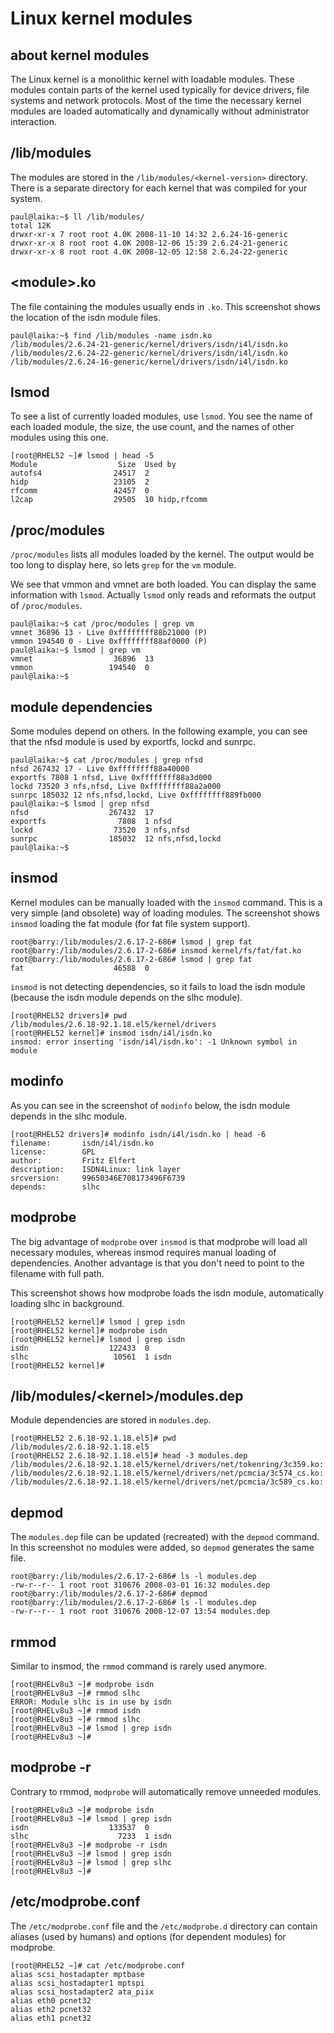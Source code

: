 # Linux kernel modules

## about kernel modules

The Linux kernel is a monolithic kernel with loadable modules. These
modules contain parts of the kernel used typically for device drivers,
file systems and network protocols. Most of the time the necessary
kernel modules are loaded automatically and dynamically without
administrator interaction.

## /lib/modules

The modules are stored in the
`/lib/modules/<kernel-version>` directory. There is a
separate directory for each kernel that was compiled for your system.

    paul@laika:~$ ll /lib/modules/
    total 12K
    drwxr-xr-x 7 root root 4.0K 2008-11-10 14:32 2.6.24-16-generic
    drwxr-xr-x 8 root root 4.0K 2008-12-06 15:39 2.6.24-21-generic
    drwxr-xr-x 8 root root 4.0K 2008-12-05 12:58 2.6.24-22-generic

## \<module\>.ko

The file containing the modules usually ends in `.ko`. This screenshot
shows the location of the isdn module files.

    paul@laika:~$ find /lib/modules -name isdn.ko
    /lib/modules/2.6.24-21-generic/kernel/drivers/isdn/i4l/isdn.ko
    /lib/modules/2.6.24-22-generic/kernel/drivers/isdn/i4l/isdn.ko
    /lib/modules/2.6.24-16-generic/kernel/drivers/isdn/i4l/isdn.ko

## lsmod

To see a list of currently loaded modules, use `lsmod`.
You see the name of each loaded module, the size, the use count, and the
names of other modules using this one.

    [root@RHEL52 ~]# lsmod | head -5
    Module                  Size  Used by
    autofs4                24517  2 
    hidp                   23105  2 
    rfcomm                 42457  0 
    l2cap                  29505  10 hidp,rfcomm

## /proc/modules

`/proc/modules` lists all modules loaded by the kernel.
The output would be too long to display here, so lets
`grep` for the `vm` module.

We see that vmmon and vmnet are both loaded. You can display the same
information with `lsmod`. Actually `lsmod` only reads and
reformats the output of `/proc/modules`.

    paul@laika:~$ cat /proc/modules | grep vm
    vmnet 36896 13 - Live 0xffffffff88b21000 (P)
    vmmon 194540 0 - Live 0xffffffff88af0000 (P)
    paul@laika:~$ lsmod | grep vm
    vmnet                  36896  13 
    vmmon                 194540  0 
    paul@laika:~$

## module dependencies

Some modules depend on others. In the following example, you can see
that the nfsd module is used by exportfs, lockd and sunrpc.

    paul@laika:~$ cat /proc/modules | grep nfsd
    nfsd 267432 17 - Live 0xffffffff88a40000
    exportfs 7808 1 nfsd, Live 0xffffffff88a3d000
    lockd 73520 3 nfs,nfsd, Live 0xffffffff88a2a000
    sunrpc 185032 12 nfs,nfsd,lockd, Live 0xffffffff889fb000
    paul@laika:~$ lsmod | grep nfsd
    nfsd                  267432  17 
    exportfs                7808  1 nfsd
    lockd                  73520  3 nfs,nfsd
    sunrpc                185032  12 nfs,nfsd,lockd
    paul@laika:~$

## insmod

Kernel modules can be manually loaded with the `insmod`
command. This is a very simple (and obsolete) way of loading modules.
The screenshot shows `insmod` loading the fat module (for fat file
system support).

    root@barry:/lib/modules/2.6.17-2-686# lsmod | grep fat
    root@barry:/lib/modules/2.6.17-2-686# insmod kernel/fs/fat/fat.ko 
    root@barry:/lib/modules/2.6.17-2-686# lsmod | grep fat
    fat                    46588  0

`insmod` is not detecting dependencies, so it fails to load the isdn
module (because the isdn module depends on the slhc module).

    [root@RHEL52 drivers]# pwd
    /lib/modules/2.6.18-92.1.18.el5/kernel/drivers
    [root@RHEL52 kernel]# insmod isdn/i4l/isdn.ko 
    insmod: error inserting 'isdn/i4l/isdn.ko': -1 Unknown symbol in module

## modinfo

As you can see in the screenshot of `modinfo` below, the
isdn module depends in the slhc module.

    [root@RHEL52 drivers]# modinfo isdn/i4l/isdn.ko | head -6
    filename:       isdn/i4l/isdn.ko
    license:        GPL
    author:         Fritz Elfert
    description:    ISDN4Linux: link layer
    srcversion:     99650346E708173496F6739
    depends:        slhc

## modprobe

The big advantage of `modprobe` over
`insmod` is that modprobe will load all necessary modules,
whereas insmod requires manual loading of dependencies. Another
advantage is that you don\'t need to point to the filename with full
path.

This screenshot shows how modprobe loads the isdn module, automatically
loading slhc in background.

    [root@RHEL52 kernel]# lsmod | grep isdn
    [root@RHEL52 kernel]# modprobe isdn
    [root@RHEL52 kernel]# lsmod | grep isdn
    isdn                  122433  0 
    slhc                   10561  1 isdn
    [root@RHEL52 kernel]#

## /lib/modules/\<kernel\>/modules.dep

Module dependencies are stored in `modules.dep`.

    [root@RHEL52 2.6.18-92.1.18.el5]# pwd
    /lib/modules/2.6.18-92.1.18.el5
    [root@RHEL52 2.6.18-92.1.18.el5]# head -3 modules.dep 
    /lib/modules/2.6.18-92.1.18.el5/kernel/drivers/net/tokenring/3c359.ko:
    /lib/modules/2.6.18-92.1.18.el5/kernel/drivers/net/pcmcia/3c574_cs.ko:
    /lib/modules/2.6.18-92.1.18.el5/kernel/drivers/net/pcmcia/3c589_cs.ko:

## depmod

The `modules.dep` file can be updated (recreated) with the
`depmod` command. In this screenshot no modules were
added, so `depmod` generates the same file.

    root@barry:/lib/modules/2.6.17-2-686# ls -l modules.dep 
    -rw-r--r-- 1 root root 310676 2008-03-01 16:32 modules.dep
    root@barry:/lib/modules/2.6.17-2-686# depmod
    root@barry:/lib/modules/2.6.17-2-686# ls -l modules.dep 
    -rw-r--r-- 1 root root 310676 2008-12-07 13:54 modules.dep

## rmmod

Similar to insmod, the `rmmod` command is rarely used
anymore.

    [root@RHELv8u3 ~]# modprobe isdn
    [root@RHELv8u3 ~]# rmmod slhc
    ERROR: Module slhc is in use by isdn
    [root@RHELv8u3 ~]# rmmod isdn
    [root@RHELv8u3 ~]# rmmod slhc
    [root@RHELv8u3 ~]# lsmod | grep isdn
    [root@RHELv8u3 ~]#

## modprobe -r

Contrary to rmmod, `modprobe` will automatically remove
unneeded modules.

    [root@RHELv8u3 ~]# modprobe isdn
    [root@RHELv8u3 ~]# lsmod | grep isdn
    isdn                  133537  0 
    slhc                    7233  1 isdn
    [root@RHELv8u3 ~]# modprobe -r isdn
    [root@RHELv8u3 ~]# lsmod | grep isdn
    [root@RHELv8u3 ~]# lsmod | grep slhc
    [root@RHELv8u3 ~]#

## /etc/modprobe.conf

The `/etc/modprobe.conf` file and the
`/etc/modprobe.d` directory can contain aliases (used by
humans) and options (for dependent modules) for modprobe.

    [root@RHEL52 ~]# cat /etc/modprobe.conf
    alias scsi_hostadapter mptbase
    alias scsi_hostadapter1 mptspi
    alias scsi_hostadapter2 ata_piix
    alias eth0 pcnet32
    alias eth2 pcnet32
    alias eth1 pcnet32

